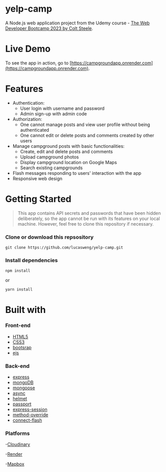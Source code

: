 # yelp-camp
A Node.js web application project from the Udemy course - [The Web Developer Bootcamp 2023 by Colt Steele](https://www.udemy.com/course/the-web-developer-bootcamp/).
# Live Demo
To see the app in action, go to [https://campgroundapp.onrender.com](https://campgroundapp.onrender.com).
# Features
  - Authentication:
    - User login with username and password
    - Admin sign-up with admin code
  - Authorization:
    - One cannot manage posts and view user profile without being authenticated
    - One cannot edit or delete posts and comments created by other users
  - Manage campground posts with basic functionalities:
    - Create, edit and delete posts and comments
    - Upload campground photos
    - Display campground location on Google Maps
    - Search existing campgrounds
  - Flash messages responding to users' interaction with the app
  - Responsive web design

# Getting Started
> This app contains API secrets and passwords that have been hidden deliberately, so the app cannot be run with its features on your local machine. However, feel free to clone this repository if necessary.
### Clone or download this repsository
    git clone https://github.com/lucasweng/yelp-camp.git
### Install dependencies
    npm install
or    

    yarn install
# Built with
### Front-end 
  - [HTML5](https://developer.mozilla.org/en-US/docs/Learn/HTML)
  - [CSS3](https://developer.mozilla.org/en-US/docs/Web/CSS)
  - [bootsrap](https://getbootstrap.com/)
  -  [ejs](https://ejs.co/)
### Back-end
  - [express](http://expressjs.com/)
  - [mongoDB](https://www.mongodb.com/)
  - [mongoose](https://mongoosejs.com/)
  - [async](http://caolan.github.io/async/v3/)
  - [helmet](https://helmetjs.github.io/)
  - [passport](http://www.passportjs.org/)
  - [express-session](https://github.com/expressjs/session#express-session)
  - [method-override](https://github.com/expressjs/method-override#method-override)
  - [connect-flash](https://github.com/jaredhanson/connect-flash#connect-flash)
### Platforms

  -[Cloudinary](https://cloudinary.com/)
  
  -[Render](https://render.com/)
  
  -[Mapbox](https://account.mapbox.com/)
